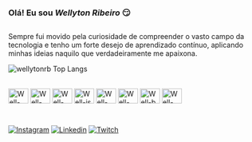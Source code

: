 ### Olá! Eu sou _*Wellyton Ribeiro*_ 😏

##

Sempre fui movido pela curiosidade de compreender o vasto campo da tecnologia e tenho um forte desejo de aprendizado contínuo, aplicando minhas ideias naquilo que verdadeiramente me apaixona.

![wellytonrb Top Langs](https://github-readme-stats.vercel.app/api/top-langs/?username=wellytonrb&layout=compact&theme=dark#gh-dark-mode-only)

<div style="display: inline-block"><br />
    <img align="center" alt="Well-css" height="30" width="40" src="https://cdn.jsdelivr.net/gh/devicons/devicon/icons/html5/html5-original.svg" />
    <img align="center" alt="Well-html" height="30" width="40" src="https://cdn.jsdelivr.net/gh/devicons/devicon/icons/css3/css3-original.svg" />
    <img align="center" alt="Well-react" height="30" width="40" src="https://cdn.jsdelivr.net/gh/devicons/devicon/icons/react/react-original.svg" />
    <img align="center" alt="Well-js" height="30" width="40" src="https://cdn.jsdelivr.net/gh/devicons/devicon/icons/javascript/javascript-original.svg" />
    <img align="center" alt="Well-py" height="30" width="40" src="https://cdn.jsdelivr.net/gh/devicons/devicon/icons/python/python-original.svg" />
    <img align="center" alt="Well-tail" height="30" width="40" src="https://cdn.jsdelivr.net/gh/devicons/devicon/icons/tailwindcss/tailwindcss-plain.svg" />
    <img align="center" alt="Well-b" height="30" width="40" src="https://cdn.jsdelivr.net/gh/devicons/devicon/icons/bootstrap/bootstrap-original.svg" />
    <img align="center" alt="Well-vue" height="30" width="40" src="https://cdn.jsdelivr.net/gh/devicons/devicon/icons/vuejs/vuejs-original.svg" />
</div>

##

<div align="left" style="display: inline-block">

[![Instagram](https://img.shields.io/badge/Instagram-E4405F?style=for-the-badge&logo=instagram&logoColor=white)](https://www.instagram.com/wellytonrb/)
[![Linkedin](https://img.shields.io/badge/LinkedIn-0077B5?style=for-the-badge&logo=linkedin&logoColor=white)](https://www.linkedin.com/in/wellytonrb/)
[![Twitch](https://img.shields.io/badge/Twitch-9146FF?style=for-the-badge&logo=twitch&logoColor=white)](https://www.twitch.tv/wellyton03)



</div>
